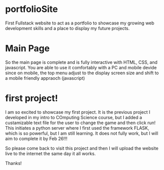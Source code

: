 # portfolioSite
First Fullstack website to act as a portfolio to showcase my growing web development skills and a place to display my future projects.


# Main Page
So the main page is complete and is fully interactive with HTML, CSS, and javascript. 
You are able to use it comfortably with a PC and mobile devide since on mobile, the top menu adjust to the display screen size and shift to a mobile friendly appraoch (javascript)

# first project!
I am so excited to showcase my first project. It is the previous project I developed in my intro to COmputing Science course, but I added a custamizable text file for the user
to change the game and then click run!
This initiates a python server where I first used the framework FLASK, which is so powerful, but I am still learning. It does not fully work, but I will aim to complete it 
by Feb 26!!!

So please come back to visit this project and then I will upload the website live to the internet the same day it all works.

Thanks!
